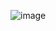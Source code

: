 ![image](https://github.com/siddarthsingh24/Pizza-Website-Basic/assets/96046931/f58486ab-4900-4fd5-bce2-60001a993894)
